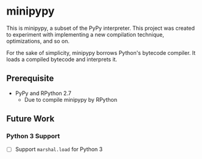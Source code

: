 # minipypy

This is minipypy, a subset of the PyPy interpreter. This project was created to experiment with implementing a new compilation technique, optimizations, and so on.

For the sake of simplicity, minipypy borrows Python's bytecode compiler. It loads a compiled bytecode and interprets it.

## Prerequisite

- PyPy and RPython 2.7
  - Due to compile minipypy by RPython

## Future Work

### Python 3 Support

- [ ] Support `marshal.load` for Python 3
